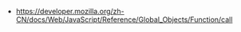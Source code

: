 
- https://developer.mozilla.org/zh-CN/docs/Web/JavaScript/Reference/Global_Objects/Function/call  

